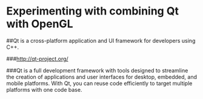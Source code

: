 # Experimenting with combining Qt with OpenGL
##Qt is a cross-platform application and UI framework for developers using C++.

###http://qt-project.org/

###Qt is a full development framework with tools designed to streamline the creation of applications and user interfaces for desktop, embedded, and mobile platforms. With Qt, you can reuse code efficiently to target multiple platforms with one code base.
